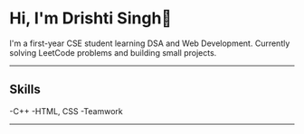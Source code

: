 # Hi, I'm Drishti Singh👋

I'm a first-year CSE student learning DSA and Web Development.
Currently solving LeetCode problems and building small projects.

---

## Skills
-C++
-HTML, CSS
-Teamwork

---
